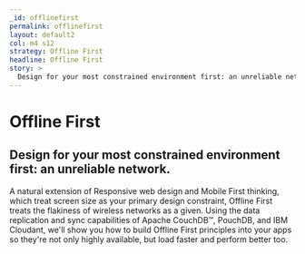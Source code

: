 ```yaml
---
_id: offlinefirst
permalink: offlinefirst
layout: default2
col: m4 s12
strategy: Offline First
headline: Offline First
story: >
  Design for your most constrained environment first: an unreliable network.
---
```


# Offline First

## Design for your most constrained environment first&colon; an unreliable network.

A natural extension of Responsive web design and Mobile First thinking, which treat
screen size as your primary design constraint, Offline First treats the flakiness of
wireless networks as a given. Using the data replication and sync capabilities of Apache
CouchDB&#8482;, PouchDB, and IBM Cloudant, we'll show you how to build Offline First
principles into your apps so they're not only highly available, but load faster and
perform better too.

